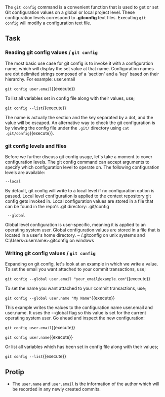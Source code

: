 The ```git config``` command is a convenient function that is used to get or set Git configuration values on a global or local project level. These configuration levels correspond to **.gitconfig** text files. Executing `git config` will modify a configuration text file.

## Task

### Reading git config values / `git config`

The most basic use case for git config is to invoke it with a configuration name, which will display the set value at that name. Configuration names are dot delimited strings composed of a 'section' and a 'key' based on their hierarchy. For example: user.email

```git config user.email```{{execute}}

To list all variables set in config file along with their values, use;

```git config --list```{{execute}}

The name is actually the section and the key separated by a dot, and the value will be escaped. An alternative way to check the git configuration is by viewing the config file under the `.git/` directory using ```cat .git/config```{{execute}}.

### git config levels and files

Before we further discuss git config usage, let's take a moment to cover configuration levels. The git config command can accept arguments to specify which configuration level to operate on. The following configuration levels are available:

    --local

By default, git config will write to a local level if no configuration option is passed. Local level configuration is applied to the context repository git config gets invoked in. Local configuration values are stored in a file that can be found in the repo's .git directory: .git/config

     --global

Global level configuration is user-specific, meaning it is applied to an operating system user. Global configuration values are stored in a file that is located in a user's home directory. ~ /.gitconfig on unix systems and C:\Users\<username>\.gitconfig on windows

### Writing git config values / `git config`

Expanding on git config, let's look at an example in which we write a value. To set the email you want attached to your commit transactions, use;

```git config --global user.email "your_email@example.com"```{{execute}}

To set the name you want attached to your commit transactions, use;

```git config --global user.name "My Name"```{{execute}}

This example writes the values to the configuration name user.email and user.name. It uses the --global flag so this value is set for the current operating system user. Go ahead and inspect the new configuration:

```git config user.email```{{execute}}

```git config user.name```{{execute}}

Or list all variables which has been set in config file along with their values;

```git config --list```{{execute}}

## Protip

* The `user.name` and `user.email` is the information of the author which will be recorded in any newly created commits.